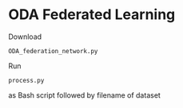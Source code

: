 # ODA Federated Learning

Download <pre><code>ODA_federation_network.py</code></pre>

Run <pre><code>process.py</code></pre> as Bash script followed by filename of dataset
